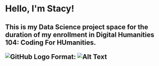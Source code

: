 <h1>
  Hello, I'm Stacy!
 
<h2> 
  This is my Data Science project space for the duration of my enrollment in Digital Humanities 104: Coding For HUmanities. 
  
![GitHub Logo](/images/logo.png)
Format: ![Alt Text](url)
